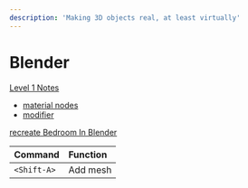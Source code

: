 ```yaml
---
description: 'Making 3D objects real, at least virtually'
---
```


# Blender

[Level 1 Notes](https://www.youtube.com/watch?v=RaT-uG5wgUw)

* [material nodes](https://www.youtube.com/watch?v=cQ0qtcSymDI)
* [modifier](https://www.youtube.com/watch?v=8BQYAwDW6IE)



 

[recreate Bedroom In Blender](https://www.youtube.com/watch?v=qR6Kuv2dFHQ)





| Command | Function |
| :--- | :--- |
| `<Shift-A>` | Add mesh |

